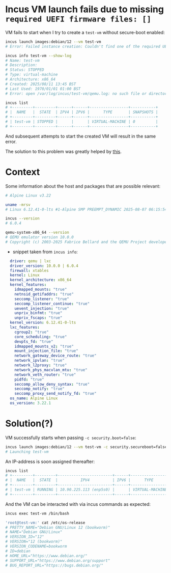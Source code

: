 # Incus VM launch fails due to missing `required UEFI firmware files: []`

VM fails to start when I try to create a `test-vm` without secure-boot enabled:
```bash
incus launch images:debian/12 --vm test-vm
# Error: Failed instance creation: Couldn't find one of the required UEFI firmware files: []

incus info test-vm --show-log
# Name: test-vm
# Description:
# Status: STOPPED
# Type: virtual-machine
# Architecture: x86_64
# Created: 2025/08/11 13:45 BST
# Last Used: 1970/01/01 01:00 BST
# Error: open /var/log/incus/test-vm/qemu.log: no such file or directory

incus list
# +---------+---------+------+------+-----------------+-----------+
# |  NAME   |  STATE  | IPV4 | IPV6 |      TYPE       | SNAPSHOTS |
# +---------+---------+------+------+-----------------+-----------+
# | test-vm | STOPPED |      |      | VIRTUAL-MACHINE | 0         |
# +---------+---------+------+------+-----------------+-----------+
```

And subsequent attempts to start the created VM will result in the same error.

The solution to this problem was greatly helped by [this](https://discuss.linuxcontainers.org/t/attempting-to-launch-a-vm-fails-looking-for-empty-list-of-uefi-firmwares/22365/4).


# Context

Some information about the host and packages that are possible relevant:
```bash
# Alpine Linux v3.22

uname -mrsv
# Linux 6.12.41-0-lts #1-Alpine SMP PREEMPT_DYNAMIC 2025-08-07 06:15:54 x86_64

incus --version
# 6.0.4

qemu-system-x86_64 --version
# QEMU emulator version 10.0.0
# Copyright (c) 2003-2025 Fabrice Bellard and the QEMU Project developers
```

- snippet taken from `incus info`:
```yaml
  driver: qemu | lxc
  driver_version: 10.0.0 | 6.0.4
  firewall: xtables
  kernel: Linux
  kernel_architecture: x86_64
  kernel_features:
    idmapped_mounts: "true"
    netnsid_getifaddrs: "true"
    seccomp_listener: "true"
    seccomp_listener_continue: "true"
    uevent_injection: "true"
    unpriv_binfmt: "true"
    unpriv_fscaps: "true"
  kernel_version: 6.12.41-0-lts
  lxc_features:
    cgroup2: "true"
    core_scheduling: "true"
    devpts_fd: "true"
    idmapped_mounts_v2: "true"
    mount_injection_file: "true"
    network_gateway_device_route: "true"
    network_ipvlan: "true"
    network_l2proxy: "true"
    network_phys_macvlan_mtu: "true"
    network_veth_router: "true"
    pidfd: "true"
    seccomp_allow_deny_syntax: "true"
    seccomp_notify: "true"
    seccomp_proxy_send_notify_fd: "true"
  os_name: Alpine Linux
  os_version: 3.22.1
```

#  Solution(?)
VM successfully starts when passing `-c security.boot=false`:
```bash
incus launch images:debian/12 --vm test-vm -c security.secureboot=false
# Launching test-vm
```
An IP-address is soon assigned thereafter:
``` bash
incus list
# +---------+---------+------------------------+------+-----------------+-----------+
# |  NAME   |  STATE  |          IPV4          | IPV6 |      TYPE       | SNAPSHOTS |
# +---------+---------+------------------------+------+-----------------+-----------+
# | test-vm | RUNNING | 10.90.225.113 (enp5s0) |      | VIRTUAL-MACHINE | 0         |
# +---------+---------+------------------------+------+-----------------+-----------+
```

And the VM can be interacted with via incus commands as expected:
```bash
incus exec test-vm /bin/bash

'root@test-vm:' cat /etc/os-release
# PRETTY_NAME="Debian GNU/Linux 12 (bookworm)"
# NAME="Debian GNU/Linux"
# VERSION_ID="12"
# VERSION="12 (bookworm)"
# VERSION_CODENAME=bookworm
# ID=debian
# HOME_URL="https://www.debian.org/"
# SUPPORT_URL="https://www.debian.org/support"
# BUG_REPORT_URL="https://bugs.debian.org/"
```
